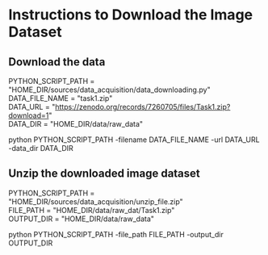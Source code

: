 

# Instructions to Download the Image Dataset
## Download the data

PYTHON_SCRIPT_PATH = "HOME_DIR/sources/data_acquisition/data_downloading.py" <br />
DATA_FILE_NAME = "task1.zip" <br />
DATA_URL = "https://zenodo.org/records/7260705/files/Task1.zip?download=1" <br />
DATA_DIR = "HOME_DIR/data/raw_data"

python PYTHON_SCRIPT_PATH -filename DATA_FILE_NAME -url DATA_URL -data_dir DATA_DIR

## Unzip the downloaded image dataset

PYTHON_SCRIPT_PATH = "HOME_DIR/sources/data_acquisition/unzip_file.zip" <br />
FILE_PATH = "HOME_DIR/data/raw_dat/Task1.zip" <br />
OUTPUT_DIR = "HOME_DIR/data/raw_data"

python PYTHON_SCRIPT_PATH -file_path FILE_PATH -output_dir OUTPUT_DIR

